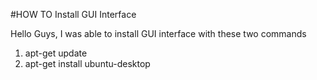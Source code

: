 #HOW TO Install GUI Interface 


Hello Guys, I was able to install GUI interface with these two commands

1.	apt-get update
2.	apt-get install ubuntu-desktop

